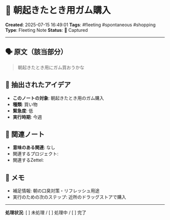 # 💭 朝起きたとき用ガム購入

**Created**: 2025-07-15 16:49:01
**Tags**: #fleeting #spontaneous #shopping
**Type**: Fleeting Note
**Status**: 📝 Captured

---

## 🗣️ 原文（該当部分）
> 朝起きたとき用にガム買おうかな

## 🎯 抽出されたアイデア
- **このノートの対象**: 朝起きたとき用のガム購入
- **種類**: 買い物
- **緊急度**: 低
- **実行時期**: 今週

## 🔗 関連ノート
- **意味のある関連**: なし
- 関連するプロジェクト: 
- 関連するZettel: 

## 📝 メモ
- 補足情報: 朝の口臭対策・リフレッシュ用途
- 実行のための次のステップ: 近所のドラッグストアで購入

---

**処理状況**: [ ] 未処理 / [ ] 処理中 / [ ] 完了
